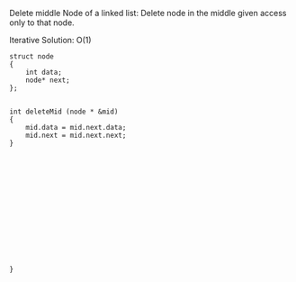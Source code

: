 Delete middle Node of a linked list: Delete node in the middle given access only to that node.

Iterative Solution: O(1)

```
struct node
{
	int data;
	node* next;
};


int deleteMid (node * &mid)
{ 
	mid.data = mid.next.data;
	mid.next = mid.next.next;
}
	
	













}
```

















```
